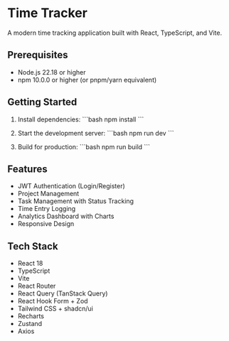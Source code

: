 # Time Tracker

A modern time tracking application built with React, TypeScript, and Vite.

## Prerequisites

- Node.js 22.18 or higher
- npm 10.0.0 or higher (or pnpm/yarn equivalent)

## Getting Started

1. Install dependencies:
   \`\`\`bash
   npm install
   \`\`\`

2. Start the development server:
   \`\`\`bash
   npm run dev
   \`\`\`

3. Build for production:
   \`\`\`bash
   npm run build
   \`\`\`

## Features

- JWT Authentication (Login/Register)
- Project Management
- Task Management with Status Tracking
- Time Entry Logging
- Analytics Dashboard with Charts
- Responsive Design

## Tech Stack

- React 18
- TypeScript
- Vite
- React Router
- React Query (TanStack Query)
- React Hook Form + Zod
- Tailwind CSS + shadcn/ui
- Recharts
- Zustand
- Axios
